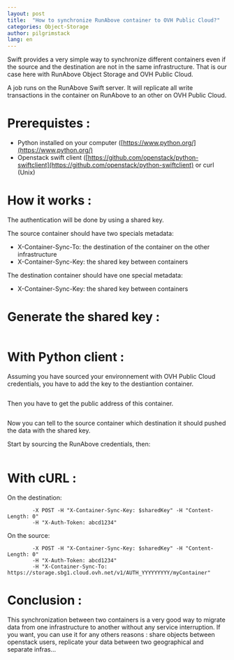 ```yaml
---
layout: post
title:  "How to synchronize RunAbove container to OVH Public Cloud?"
categories: Object-Storage
author: pilgrimstack
lang: en
---
```


Swift provides a very simple way to synchronize different containers even if the source and the destination are not in the same infrastructure. That is our case here with RunAbove Object Storage and OVH Public Cloud.

A job runs on the RunAbove Swift server. It will replicate all write transactions in the container on RunAbove to an other on OVH Public Cloud. 

# Prerequistes :

 * Python installed on your computer ([https://www.python.org/](https://www.python.org/)
 * Openstack swift client ([https://github.com/openstack/python-swiftclient](https://github.com/openstack/python-swiftclient) or curl (Unix)

# How it works :

The authentication will be done by using a shared key.

The source container should have two specials metadata:

 * X-Container-Sync-To: the destination of the container on the other infrastructure
 * X-Container-Sync-Key: the shared key between containers

The destination container should have one special metadata:

 * X-Container-Sync-Key: the shared key between containers

# Generate the shared key :

```sharedKey=$(openssl rand -base64 32)
```

# With Python client :

Assuming you have sourced your environnement with OVH Public Cloud credentials, you have to add the key to the destiantion container.

```swift post --sync-key "$sharedKey" myContainer
```

Then you have to get the public address of this container.

```destContainer=$(swift --debug stat myContainer 2>&1 | grep 'curl -i.*storage' | awk '{ print $4 }')
```

Now you can tell to the source container which destination it should pushed the data with the shared key.

Start by sourcing the RunAbove credentials, then: 

```swift post --sync-key "$sharedKey" --sync-to "$destContainer" myContainer
```

# With cURL :

On the destination:

```curl -i https://storage.sbg1.cloud.ovh.net/v1/AUTH_YYYYYYYYY/myContainer
        -X POST -H "X-Container-Sync-Key: $sharedKey" -H "Content-Length: 0" 
        -H "X-Auth-Token: abcd1234" 
```

On the source:

```curl -i https://https://storage.bhs-1.runabove.io/v1/AUTH_XXXXXXX/myContainer 
        -X POST -H "X-Container-Sync-Key: $sharedKey" -H "Content-Length: 0" 
        -H "X-Auth-Token: abcd1234" 
        -H "X-Container-Sync-To: https://storage.sbg1.cloud.ovh.net/v1/AUTH_YYYYYYYYY/myContainer"
```

# Conclusion :

This synchronization between two containers is a very good way to migrate data from one infrastructure to another without any service interruption. If you want, you can use it for any others reasons : share objects between openstack users, replicate your data between two geographical and separate infras...

